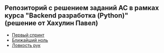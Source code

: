 ## Репозиторий с решением заданий АС в рамках курса "Backend разработка (Python)" (решение от Хахулин Павел)

- [Первый спринт](https://github.com/00XAH00/AS_sprints/blob/main/sprint1)
- [Ближайший ноль](https://github.com/00XAH00/AS_sprints/blob/main/sprint1/exercise1/main.py)
- [Ловкость рук](https://github.com/00XAH00/AS_sprints/blob/main/sprint1/exercise2/main.py)